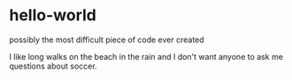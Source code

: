 # hello-world
possibly the most difficult piece of code ever created




I like long walks on the beach in the rain and I don't want anyone to ask me questions about soccer.
